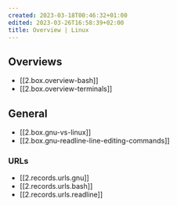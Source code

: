 ```yaml
---
created: 2023-03-18T00:46:32+01:00
edited: 2023-03-26T16:58:39+02:00
title: Overview | Linux
---
```


## Overviews

- [[2.box.overview-bash]]
- [[2.box.overview-terminals]]

## General

- [[2.box.gnu-vs-linux]]
- [[2.box.gnu-readline-line-editing-commands]]

### URLs

- [[2.records.urls.gnu]]
- [[2.records.urls.bash]]
- [[2.records.urls.readline]]
